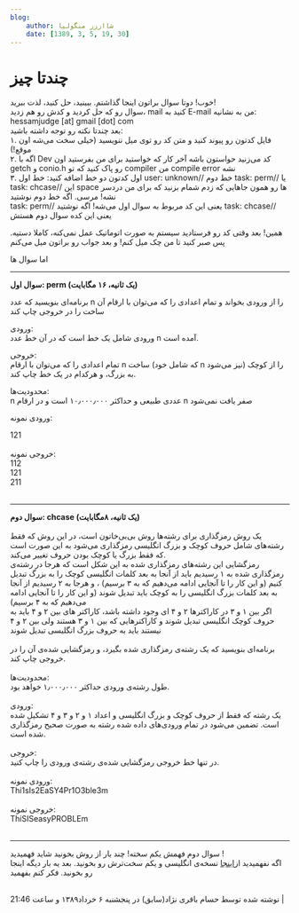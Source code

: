 ```yaml
---
blog:
    author: شااززز منگولیا
    date: [1389, 3, 5, 19, 30]
---
```

# چندتا چیز

<div class="cnt">
خوب! دوتا سوال براتون اینجا گذاشتم. ببینید، حل کنید، لذت ببرید!<br/>سوال رو که حل کردید و کدش رو هم زدید، mail کنید به E-mail من به نشانیه:<br/>hessamjudge [at] gmail [dot] com<br/>بعد چندتا نکته رو توجه داشته باشید:<br/>۱. فایل کدتون رو پیوند کنید و متن کد رو توی میل ننویسید (خیلی سخت می‌شه اون موقع!)<br/>۲. اگه با Dev کد می‌زنید حواستون باشه آخر کار که خواستید برای من بفرستید اون getch و conio.h رو پاک کنید که تو compiler من compile error نشه<br/>۳. اول کدتون دو خط اضافه کنید: خط اول user: unknown// خط دوم task: perm// یا task: chcase// این space ها رو همون جاهایی که زدم شمام بزنید که برای من دردسر نشه! مرسی. اگه خط دوم نوشتید<br/>task: perm// یعنی این کد مربوط به سوال اول می‌شه! اگه نوشتید task: chcase// یعنی این کده سوال دوم هستش<br/><p></p>
<p>همین! بعد وقتی کد رو فرستادید سیستم به صورت اتوماتیک عمل نمی‌کنه، کاملا دستیه. پس صبر کنید تا من چک میل کنم! و بعد جواب رو براتون میل می‌کنم</p>
<p>اما سوال ها</p>
<p></p>
<hr/>
<strong>سوال اول: perm (یک ثانیه، ۱۶ مگابایت)</strong><p></p>
<p>برنامه‌ای بنویسید که عدد n را از ورودی بخواند و تمام اعدادی را که می‌توان با ارقام آن ساخت را در خروجی چاپ کند</p>
<p>ورودی:<br/>ورودی شامل یک خط است که در آن خط عدد n آمده است.</p>
<p>خروجی:<br/>تمام اعدادی را که می‌توان با ارقام n ساخت (که شامل خود n نیز می‌شود) را از کوچک به بزرگ، و هرکدام در یک خط چاپ کند.</p>
<p>محدودیت‌ها:<br/>n عددی طبیعی و حداکثر ۱۰٫۰۰۰٫۰۰۰ است و در ارقام n صفر یافت نمی‌شود</p>
<p>ورودی نمونه:</p>
<div>121<br/><div><br/></div>
<div>خروجی نمونه:<br/><div>112</div>
<div>121</div>
<div>211</div>
<div><br/></div>
<div>
<hr/>
<strong>سوال دوم: chcase (یک ثانیه، ۸مگابایت)</strong>
</div>
<div><strong><br/></strong></div>
<div>یک روش رمزگذاری برای رشته‌ها روش بی‌بی‌خاتون است، در این روش که فقط رشته‌های شامل حروف کوچک و بزرگ انگلیسی رمزگذاری می‌شود به این صورت است که فقط بزرگ یا کوچک بودن حروف تغییر می‌کند.<br/>رمزگشایی این رشته‌های رمزگذاری شده به این شکل است که هرجا در رشته‌ی رمزگذاری شده به ۱ رسیدیم باید از آنجا به بعد کلمات انگلیسی کوچک را به بزرگ تبدیل کنیم (و این کار را تا آنجایی ادامه می‌دهیم که به ۳ برسیم) ، و هرجا به ۲ رسیدیم از آنجا به بعد کلمات بزرگ انگلیسی را به کوچک باید تبدیل شوند (و این کار را تا آنجایی ادامه می‌دهیم که به ۴ برسیم)<br/>اگر بین ۱ و ۳ در کاراکترها ۲ و ۴ ای وجود داشته باشد، کاراکتر های بین ۲ و ۴ باید به حروف کوچک انگلیسی تبدیل شوند و کاراکترهایی که بین ۱ و ۳ هستند ولی بین ۲ و ۴ نیستند باید به حروف بزرگ انگلیسی تبدیل شوند</div>
<div><br/></div>
<div>برنامه‌ای بنویسید که یک رشته‌ی رمزگذاری شده بگیرد، و رمزگشایی شده‌ی آن را در خروجی چاپ کند.</div>
<div><br/></div>
<div>محدودیت‌ها:</div>
<div>طول رشته‌ی ورودی حداکثر ۱٫۰۰۰٫۰۰۰ خواهد بود.</div>
<div><br/></div>
<div>ورودی:</div>
<div>یک رشته که فقط از حروف کوچک و بزرگ انگلیسی و اعداد ۱ و ۲ و ۳ و ۴ تشکیل شده است. تضمین می‌شود در تمام ورودی‌های داده شده رشته‌ به صورت صحیح رمزگذاری شده است.</div>
<div><br/></div>
<div>خروجی:</div>
<div>در تنها خط خروجی رمزگشایی شده‌ی رشته‌ی ورودی را چاپ کنید.</div>
<div><br/></div>
<div>ورودی نمونه:</div>
<div>Thi1sIs2EaSY4Pr1O3ble3m</div>
<div><br/></div>
<div>خروجی نمونه:</div>
<div>ThiSISeasyPROBLEm</div>
<div><br/></div>
<div>
<hr/>سوال دوم فهمش یکم سخته! چند بار از روش بخونید شاید فهمیدید !</div>
<div>اگه نفهمیدید از<a href="http://acm.sgu.ru/problem.php?contest=0&amp;problem=302">اینجا</a> نسخه‌ی انگلیسی و یکم سخت‌ترش رو بخونید. بعد یه بار دیگه اینجا رو بخونید. فکر کنم بفهمید</div>
<div><br/></div>
</div>
</div>
<p></p>
<div class="postDesc">نوشته شده توسط حسام باقری نژاد(سابق) در پنجشنبه ۶ خرداد۱۳۸۹ و ساعت 21:46 
	 |</div>
</div>
